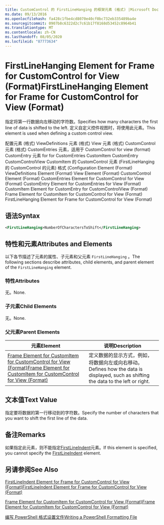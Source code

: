 ```yaml
---
title: CustomControl 的 FirstLineHanging 的框架元素 (格式) |Microsoft Docs
ms.date: 09/13/2016
ms.openlocfilehash: fa428c1fbe4cd8070e40cf0bc732eb335489ba4e
ms.sourcegitcommit: 0907b8c6322d2c7c61b17f8168d53452c8964b41
ms.translationtype: MT
ms.contentlocale: zh-CN
ms.lasthandoff: 08/05/2020
ms.locfileid: "87773634"
---
```

# <a name="firstlinehanging-element-for-frame-for-customcontrol-for-view-format"></a><span data-ttu-id="710a4-102">FirstLineHanging Element for Frame for CustomControl for View (Format)</span><span class="sxs-lookup"><span data-stu-id="710a4-102">FirstLineHanging Element for Frame for CustomControl for View (Format)</span></span>

<span data-ttu-id="710a4-103">指定将第一行数据向左移动的字符数。</span><span class="sxs-lookup"><span data-stu-id="710a4-103">Specifies how many characters the first line of data is shifted to the left.</span></span> <span data-ttu-id="710a4-104">定义自定义控件视图时，将使用此元素。</span><span class="sxs-lookup"><span data-stu-id="710a4-104">This element is used when defining a custom control view.</span></span>

<span data-ttu-id="710a4-105">配置元素 (格式) ViewDefinitions 元素 (格式) View 元素 (格式) CustomControl 元素 (格式) CustomEntries 元素，适用于 CustomControl for view (format) CustomEntry 元素 for for CustomEntries CustomItem CustomEntry CustomControlView CustomItem 的 CustomControl 元素 (FirstLineHanging 的 CustomControl 的元素) 格式 (</span><span class="sxs-lookup"><span data-stu-id="710a4-105">Configuration Element (Format) ViewDefinitions Element (Format) View Element (Format) CustomControl Element (Format) CustomEntries Element for CustomControl for View (Format) CustomEntry Element for CustomEntries for View (Format) CustomItem Element for CustomEntry for CustomControlView (Format) Frame Element for CustomItem for CustomControl for View (Format) FirstLineHanging Element for Frame for CustomControl for View (Format)</span></span>

## <a name="syntax"></a><span data-ttu-id="710a4-106">语法</span><span class="sxs-lookup"><span data-stu-id="710a4-106">Syntax</span></span>

```xml
<FirstLineHanging>NumberOfCharactersToShift</FirstLineHanging>
```

## <a name="attributes-and-elements"></a><span data-ttu-id="710a4-107">特性和元素</span><span class="sxs-lookup"><span data-stu-id="710a4-107">Attributes and Elements</span></span>

<span data-ttu-id="710a4-108">以下各节描述了元素的属性、子元素和父元素 `FirstLineHanging` 。</span><span class="sxs-lookup"><span data-stu-id="710a4-108">The following sections describe attributes, child elements, and parent element of the `FirstLineHanging` element.</span></span>

### <a name="attributes"></a><span data-ttu-id="710a4-109">特性</span><span class="sxs-lookup"><span data-stu-id="710a4-109">Attributes</span></span>

<span data-ttu-id="710a4-110">无。</span><span class="sxs-lookup"><span data-stu-id="710a4-110">None.</span></span>

### <a name="child-elements"></a><span data-ttu-id="710a4-111">子元素</span><span class="sxs-lookup"><span data-stu-id="710a4-111">Child Elements</span></span>

<span data-ttu-id="710a4-112">无。</span><span class="sxs-lookup"><span data-stu-id="710a4-112">None.</span></span>

### <a name="parent-elements"></a><span data-ttu-id="710a4-113">父元素</span><span class="sxs-lookup"><span data-stu-id="710a4-113">Parent Elements</span></span>

|<span data-ttu-id="710a4-114">元素</span><span class="sxs-lookup"><span data-stu-id="710a4-114">Element</span></span>|<span data-ttu-id="710a4-115">说明</span><span class="sxs-lookup"><span data-stu-id="710a4-115">Description</span></span>|
|-------------|-----------------|
|[<span data-ttu-id="710a4-116">Frame Element for CustomItem for CustomControl for View (Format)</span><span class="sxs-lookup"><span data-stu-id="710a4-116">Frame Element for CustomItem for CustomControl for View (Format)</span></span>](./frame-element-for-customitem-for-customcontrol-for-view-format.md)|<span data-ttu-id="710a4-117">定义数据的显示方式，例如，将数据向左或向右移动。</span><span class="sxs-lookup"><span data-stu-id="710a4-117">Defines how the data is displayed, such as shifting the data to the left or right.</span></span>|

## <a name="text-value"></a><span data-ttu-id="710a4-118">文本值</span><span class="sxs-lookup"><span data-stu-id="710a4-118">Text Value</span></span>

<span data-ttu-id="710a4-119">指定要将数据的第一行移动到的字符数。</span><span class="sxs-lookup"><span data-stu-id="710a4-119">Specify the number of characters that you want to shift the first line of the data.</span></span>

## <a name="remarks"></a><span data-ttu-id="710a4-120">备注</span><span class="sxs-lookup"><span data-stu-id="710a4-120">Remarks</span></span>

<span data-ttu-id="710a4-121">如果指定此元素，则不能指定[FirstLineIndent](./firstlineindent-element-for-frame-for-customcontrol-for-view-format.md)元素。</span><span class="sxs-lookup"><span data-stu-id="710a4-121">If this element is specified, you cannot specify the [FirstLineIndent](./firstlineindent-element-for-frame-for-customcontrol-for-view-format.md) element.</span></span>

## <a name="see-also"></a><span data-ttu-id="710a4-122">另请参阅</span><span class="sxs-lookup"><span data-stu-id="710a4-122">See Also</span></span>

[<span data-ttu-id="710a4-123">FirstLineIndent Element for Frame for CustomControl for View (Format)</span><span class="sxs-lookup"><span data-stu-id="710a4-123">FirstLineIndent Element for Frame for CustomControl for View (Format)</span></span>](./firstlineindent-element-for-frame-for-customcontrol-for-view-format.md)

[<span data-ttu-id="710a4-124">Frame Element for CustomItem for CustomControl for View (Format)</span><span class="sxs-lookup"><span data-stu-id="710a4-124">Frame Element for CustomItem for CustomControl for View (Format)</span></span>](./frame-element-for-customitem-for-customcontrol-for-view-format.md)

[<span data-ttu-id="710a4-125">编写 PowerShell 格式设置文件</span><span class="sxs-lookup"><span data-stu-id="710a4-125">Writing a PowerShell Formatting File</span></span>](./writing-a-powershell-formatting-file.md)
